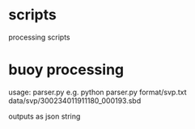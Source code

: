 scripts
=======

processing scripts

buoy processing
===============
usage: parser.py <format file>  <data file>
e.g.
python parser.py format/svp.txt data/svp/300234011911180_000193.sbd

outputs as json string
